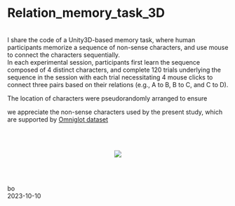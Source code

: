# Relation_memory_task_3D
<br />
I share the code of a Unity3D-based memory task, where human participants memorize a sequence of non-sense characters, and use mouse to connect the characters sequentially. 
<br />
In each experimental session, participants first learn the sequence composed of 4 distinct characters, and complete 120 trials underlying the sequence in the session with each trial necessitating 4 mouse clicks to connect three pairs based on their relations (e.g., A to B, B to C, and C to D).

<br />

The location of characters were pseudorandomly arranged to ensure 




we appreciate the non-sense characters used by the present study, which are supported by [Omniglot dataset ](https://www.omniglot.com/)

<br /><br />

<p align="center"> 
<img src="https://github.com/ZHANGneuro/Relation_memory_task_3D/blob/main/video-example720.gif">
</p>
<br /> <br /> 


bo <br />
2023-10-10
<br /><br />

